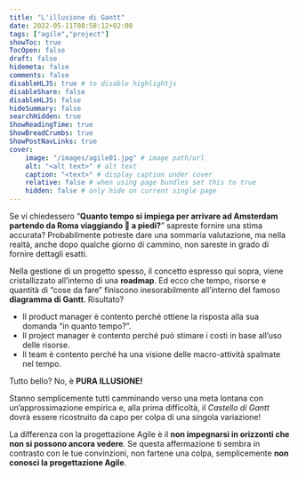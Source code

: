 ```yaml
---
title: "L'illusione di Gantt"
date: 2022-05-11T08:58:12+02:00
tags: ["agile","project"]
showToc: true
TocOpen: false
draft: false
hidemeta: false
comments: false
disableHLJS: true # to disable highlightjs
disableShare: false
disableHLJS: false
hideSummary: false
searchHidden: true
ShowReadingTime: true
ShowBreadCrumbs: true
ShowPostNavLinks: true
cover:
    image: "/images/agile01.jpg" # image path/url
    alt: "<alt text>" # alt text
    caption: "<text>" # display caption under cover
    relative: false # when using page bundles set this to true
    hidden: false # only hide on current single page
---
```

Se vi chiedessero “**Quanto tempo si impiega per arrivare ad Amsterdam partendo da Roma viaggiando 🚶 a piedi?**” sapreste fornire una stima accurata? Probabilmente potreste dare una sommaria valutazione, ma nella realtà, anche dopo qualche giorno di cammino, non sareste in grado di fornire dettagli esatti.

Nella gestione di un progetto spesso, il concetto espresso qui sopra, viene cristallizzato all’interno di una **roadmap**. Ed ecco che tempo, risorse e quantità di “cose da fare” finiscono inesorabilmente all’interno del famoso **diagramma di Gantt**. Risultato? 

- Il product manager è contento perché ottiene la risposta alla sua domanda “in quanto tempo?”.
- Il project manager è contento perché può stimare i costi in base all’uso delle risorse.
- Il team è contento perché ha una visione delle macro-attività spalmate nel tempo.

Tutto bello? No, è **PURA ILLUSIONE!**

Stanno semplicemente tutti camminando verso una meta lontana con un’approssimazione empirica e, alla prima difficoltà, il *Castello di Gantt* dovrà essere ricostruito da capo per colpa di una singola variazione!

La differenza con la progettazione Agile è il **non impegnarsi in orizzonti che non si possono ancora vedere**. Se questa affermazione ti sembra in contrasto con le tue convinzioni, non fartene una colpa, semplicemente **non conosci la progettazione Agile**.
